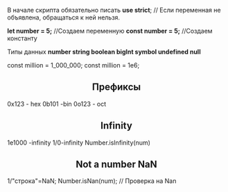 В начале скрипта обязательно писать 
**use strict**; // Если переменная не объявлена, обращаться к ней нельзя.

**let number = 5;** //Создаем переменную
**const number = 5;** //Создаем константу

Типы данных
**number
string
boolean
bigInt
symbol
undefined
null**

const million = 1_000_000;
const million = 1e6;

<center><h2>Префиксы </h2></center>
0x123 - hex 
0b101 -bin
0o123 - oct
<center><h2>Infinity</h2></center>
1e1000 -infinity
1/0-infinity
Number.isInfinity(num)
<center><h2>Not a number NaN</h2></center>
1/"строка"=NaN; 
Number.isNan(num); // Проверка на Nan